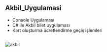 ## Akbil_Uygulamasi

- Console Uygulaması 
- C# ile Akbil bilet uygulaması 
- Kart oluşturma ücretlendirme geçiş işlemleri

##
![akbil](https://user-images.githubusercontent.com/79447748/210840234-33696da4-cf3e-42cd-a960-caef16576661.png)
